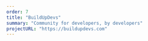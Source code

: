 ```yaml
---
order: 7
title: "BuildUpDevs"
summary: "Community for developers, by developers"
projectURL: "https://buildupdevs.com"
---
```

